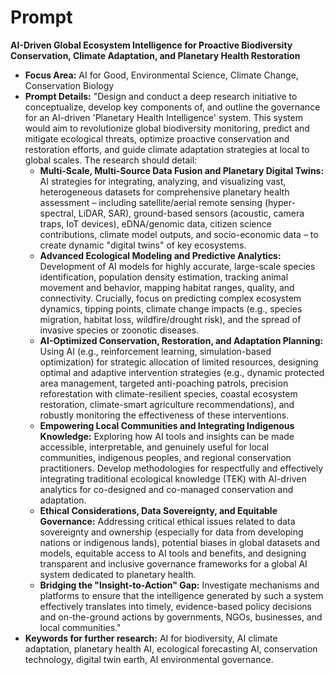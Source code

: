 # Prompt

**AI-Driven Global Ecosystem Intelligence for Proactive Biodiversity
Conservation, Climate Adaptation, and Planetary Health Restoration**

- **Focus Area:** AI for Good, Environmental Science, Climate Change, Conservation Biology
- **Prompt Details:** "Design and conduct a deep research initiative to conceptualize, develop key components of, and outline the governance for an AI-driven 'Planetary Health Intelligence' system. This system would aim to revolutionize global biodiversity monitoring, predict and mitigate ecological threats, optimize proactive conservation and restoration efforts, and guide climate adaptation strategies at local to global scales. The research should detail:
  - **Multi-Scale, Multi-Source Data Fusion and Planetary Digital Twins:** AI strategies for integrating, analyzing, and visualizing vast, heterogeneous datasets for comprehensive planetary health assessment – including satellite/aerial remote sensing (hyper-spectral, LiDAR, SAR), ground-based sensors (acoustic, camera traps, IoT devices), eDNA/genomic data, citizen science contributions, climate model outputs, and socio-economic data – to create dynamic "digital twins" of key ecosystems.
  - **Advanced Ecological Modeling and Predictive Analytics:** Development of AI models for highly accurate, large-scale species identification, population density estimation, tracking animal movement and behavior, mapping habitat ranges, quality, and connectivity. Crucially, focus on predicting complex ecosystem dynamics, tipping points, climate change impacts (e.g., species migration, habitat loss, wildfire/drought risk), and the spread of invasive species or zoonotic diseases.
  - **AI-Optimized Conservation, Restoration, and Adaptation Planning:** Using AI (e.g., reinforcement learning, simulation-based optimization) for strategic allocation of limited resources, designing optimal and adaptive intervention strategies (e.g., dynamic protected area management, targeted anti-poaching patrols, precision reforestation with climate-resilient species, coastal ecosystem restoration, climate-smart agriculture recommendations), and robustly monitoring the effectiveness of these interventions.
  - **Empowering Local Communities and Integrating Indigenous Knowledge:** Exploring how AI tools and insights can be made accessible, interpretable, and genuinely useful for local communities, indigenous peoples, and regional conservation practitioners. Develop methodologies for respectfully and effectively integrating traditional ecological knowledge (TEK) with AI-driven analytics for co-designed and co-managed conservation and adaptation.
  - **Ethical Considerations, Data Sovereignty, and Equitable Governance:** Addressing critical ethical issues related to data sovereignty and ownership (especially for data from developing nations or indigenous lands), potential biases in global datasets and models, equitable access to AI tools and benefits, and designing transparent and inclusive governance frameworks for a global AI system dedicated to planetary health.
  - **Bridging the "Insight-to-Action" Gap:** Investigate mechanisms and platforms to ensure that the intelligence generated by such a system effectively translates into timely, evidence-based policy decisions and on-the-ground actions by governments, NGOs, businesses, and local communities."
- **Keywords for further research:** AI for biodiversity, AI climate adaptation, planetary health AI, ecological forecasting AI, conservation technology, digital twin earth, AI environmental governance.
